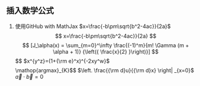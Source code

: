 ## 插入数学公式
1. 使用GitHub with MathJax $x=\frac{-b\pm\sqrt{b^2-4ac}}{2a}$
$$
x=\frac{-b\pm\sqrt{b^2-4ac}}{2a}
$$
$$
[J_\alpha(x) = \sum_{m=0}^\infty \frac{(-1)^m}{m! \Gamma (m + \alpha + 1)} {\left({ \frac{x}{2} }\right)}]
$$
$$
$x^{y^z}=(1+{\rm e}^x)^{-2xy^w}$
$$
$$\mathop{argmax}_{K}$$
$\left. \frac{{\rm d}u}{{\rm d}x} \right| _{x=0}$
$\vec{a} \cdot \vec{b}=0$
